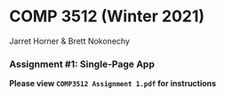 # COMP 3512 (Winter 2021)
Jarret Horner & Brett Nokonechy
### Assignment #1: Single-Page App

**Please view `COMP3512 Assignment 1.pdf` for instructions**

  
